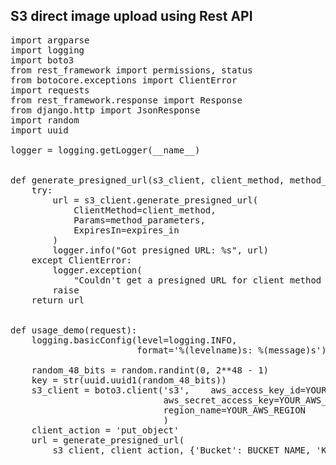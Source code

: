 ## S3 direct image upload using Rest API

<pre>import argparse
import logging
import boto3
from rest_framework import permissions, status
from botocore.exceptions import ClientError
import requests
from rest_framework.response import Response
from django.http import JsonResponse
import random
import uuid

logger = logging.getLogger(__name__)


def generate_presigned_url(s3_client, client_method, method_parameters, expires_in):
    try:
        url = s3_client.generate_presigned_url(
            ClientMethod=client_method,
            Params=method_parameters,
            ExpiresIn=expires_in
        )
        logger.info("Got presigned URL: %s", url)
    except ClientError:
        logger.exception(
            "Couldn't get a presigned URL for client method '%s'.", client_method)
        raise
    return url


def usage_demo(request):
    logging.basicConfig(level=logging.INFO,
                        format='%(levelname)s: %(message)s')

    random_48_bits = random.randint(0, 2**48 - 1)
    key = str(uuid.uuid1(random_48_bits))
    s3_client = boto3.client('s3',    aws_access_key_id=YOUR_AWS_ACCESS_KEY,
                             aws_secret_access_key=YOUR_AWS_ACCESS_SECRET,
                             region_name=YOUR_AWS_REGION
                             )
    client_action = 'put_object'
    url = generate_presigned_url(
        s3_client, client_action, {'Bucket': BUCKET_NAME, 'Key': key}, 1000)
</pre>
